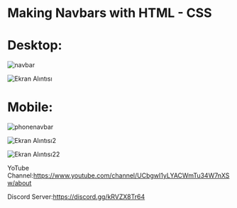 # Making Navbars with HTML - CSS

# Desktop:

![navbar](https://user-images.githubusercontent.com/107439786/185370911-07530c48-ff11-4b41-8cc2-bf6cb912f0c1.png)

![Ekran Alıntısı](https://user-images.githubusercontent.com/107439786/185381838-77fc02e4-c400-48a6-b8b8-e309830e0688.PNG)

# Mobile:

![phonenavbar](https://user-images.githubusercontent.com/107439786/185381957-d78850d6-9c5e-4b2a-9ada-ffe3500ba686.png)


![Ekran Alıntısı2](https://user-images.githubusercontent.com/107439786/185381988-413da50c-a58b-4106-9296-6bf58dc6d57d.PNG)


![Ekran Alıntısı22](https://user-images.githubusercontent.com/107439786/185382233-0612466f-6040-42df-afbe-42ee0c4f3d1a.PNG)


YoTube Channel:https://www.youtube.com/channel/UCbgwI1yLYACWmTu34W7nXSw/about

Discord Server:https://discord.gg/kRVZX8Tr64

